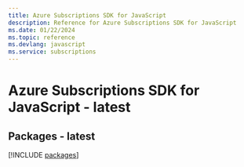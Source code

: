 ```yaml
---
title: Azure Subscriptions SDK for JavaScript
description: Reference for Azure Subscriptions SDK for JavaScript
ms.date: 01/22/2024
ms.topic: reference
ms.devlang: javascript
ms.service: subscriptions
---
```

# Azure Subscriptions SDK for JavaScript - latest
## Packages - latest
[!INCLUDE [packages](subscriptions-index.md)]